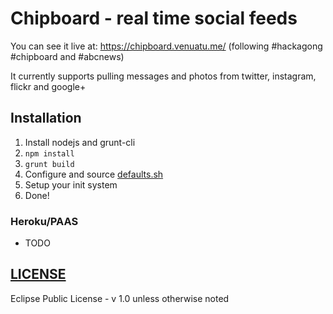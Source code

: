 # Chipboard - real time social feeds

You can see it live at: https://chipboard.venuatu.me/ (following #hackagong #chipboard and #abcnews)

It currently supports pulling messages and photos from twitter, instagram, flickr and google+

## Installation

1.  Install nodejs and grunt-cli
2.  `npm install`
3.  `grunt build`
4.  Configure and source [defaults.sh](defaults.sh)
5.  Setup your init system
6.  Done!

### Heroku/PAAS

-   TODO

## [LICENSE](LICENSE)

Eclipse Public License - v 1.0 unless otherwise noted
